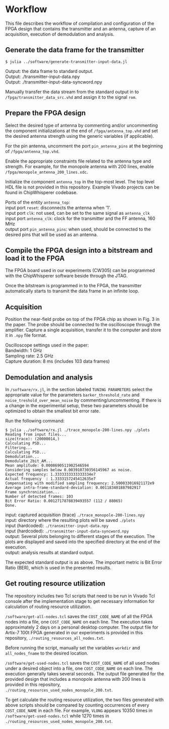 # Workflow

This file describes the workflow of compilation and configuration of
the FPGA design that contains the transmitter and an antenna,
capture of an acquisition, execution of demodulation and analysis.


## Generate the data frame for the transmitter

```
$ julia ../software/generate-transmitter-input-data.jl
```

Output: the data frame to standard output.  
Output: ./transmitter-input-data.npy  
Output: ./transmitter-input-data-syncword.npy


Manually transfer the data stream from the standard output in to
`/fpga/transmitter_data_src.vhd` and assign it to the signal `rom`.


## Prepare the FPGA design

Select the desired type of antenna by commenting and/or
uncommenting the component initializations at the end of
`/fpga/antenna_top.vhd` and set the desired antenna strength using
the generic variables (if applicable).

For the pin antenna, uncomment the port `pin_antenna_pins` at the
beginning of `/fpga/antenna_top.vhd`.

Enable the appropriate constraints file related to the antenna type
and strength. For example, for the monopole antenna with 200 lines,
enable `/fpga/monopole_antenna_200_lines.xdc`.


Initialize the component `antenna_top` in the top-most
level. The top level HDL file is not provided in this
repository. Example Vivado projects can be found in ChipWhisperer
codebase.

Ports of the entity `antenna_top`:  
input port `reset`: disconnects the antenna when '1'.  
input port `clk`: not used, can be set to the same signal as `antenna_clk`  
input port `antenna_clk`: clock for the transmitter and the FF antenna, 160 MHz  
output port `pin_antenna_pins`: when used, should be connected to the desired pins that will be used as an antenna.


## Compile the FPGA design into a bitstream and load it to the FPGA

The FPGA board used in our experiments (CW305) can be programmed with
the ChipWhisperer software beside through the JTAG.

Once the bitstream is programmed in to the FPGA, the transmitter automatically starts to transmit the data frame in an infinite loop.


## Acquisition

Position the near-field probe on top of the FPGA chip as shown
in Fig. 3 in the paper. The probe should be connected to the
oscilloscope through the amplifier. Capture a single acquisition,
transfer it to the computer and store it in `.npy` file format.

Oscilloscope settings used in the paper:  
Bandwidth: 1 GHz  
Sampling rate: 2.5 GHz  
Capture duration: 8 ms (includes 103 data frames)


## Demodulation and analysis

In `/software/rx.jl`, in the section labeled `TUNING PARAMETERS`
select the appropriate value for the parameters
`barker_threshold_rate` and `noise_treshold_over_mean_noise` by
commenting/uncommenting. If there is a change in the experimental
setup, these two parameters should be optimized to obtain the
smallest bit error rate.

Run the following command:

```
$ julia ../software/rx.jl ./trace_monopole-200-lines.npy ./plots  
Reading from input files...  
size(trace): (20000014,)  
Calculating PSD...  
Filtering...  
Calculating PSD...  
Demodulation...  
Demodulate_2bit_AM...  
Mean amplitude: 0.0008690511902546594  
Considering samples below 0.003910730356145967 as noise.  
Expected frequency: 1.3333333333333334e7  
Actual frequency  : 1.3333157245412635e7  
Compensating with modified sampling frequency: 2.500033016921172e9  
Average intra-frame-standard-deviation: 0.001183401887982917  
Frame synchronization...  
Number of detected frames: 103  
Bit Error Ratio: 0.0012717878839493557 (112 / 88065)  
Done.
```

input: captured acquisition (trace) `./trace_monopole-200-lines.npy`  
input: directory where the resulting plots will be saved `./plots`  
input (hardcoded): `./transmitter-input-data.npy`  
input (hardcoded): `./transmitter-input-data-syncword.npy`  
output: Several plots belonging to different stages of the execution. The plots are displayed and saved into the specified directory at the end of the execution.  
output: analysis results at standard output.

The expected standard output is as above. The important metric is Bit Error Ratio (BER), which is used in the presented results.


## Get routing resource utilization

The repository includes two Tcl scripts that need to be run in
Vivado Tcl console after the implementation stage to get necessary
information for calculation of routing resource utilization.

`/software/get-all-nodes.tcl` saves the `COST_CODE_NAME` of all the
FPGA nodes into a file, one `COST_CODE_NAME` on each line. The
execution takes approximately 2 days on a personal desktop
computer. The output file for Artix-7 100t FPGA generated in our
experiments is provided in this repository,
`./routing_resources_all_nodes.txt`.

Before running the script, manually set the variables `workdir` and
`all_nodes_fname` to the desired location.

`/software/get-used-nodes.tcl` saves the `COST_CODE_NAME` of all used
nodes under a desired object into a file, one `COST_CODE_NAME` on each
line. The execution generally takes several seconds. The output file
generated for the provided design that includes a monopole antenna
with 200 lines is provided in this repository,
`./routing_resources_used_nodes_monopole_200.txt`.

To get calculate the routing resource utilization, the two files
generated with above scripts should be compared by counting
occurrences of every `COST_CODE_NAME` in each file. For example,
`VLONG` appears 10350 times in `/software/get-used-nodes.tcl` while
1270 times in `./routing_resources_used_nodes_monopole_200.txt`.
